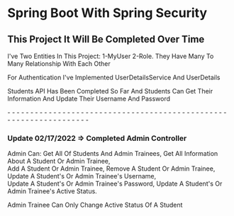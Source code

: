 <h1>Spring Boot With Spring Security</h1>

<h2>This Project It Will Be Completed Over Time</h2>

<p>I've Two Entities In This Project: 1-MyUser 2-Role. They Have Many To Many Relationship With Each Other</p>

<p>For Authentication I've Implemented UserDetailsService And UserDetails</p>

<p>Students API Has Been Completed So Far And Students Can Get Their Information And Update Their Username And Password</p>

<p>- - - - - - - - - - - - - - - - - - - - - - - - - - - - - - - - - - - - - - - - - - - - - - - - - - - - - - - - - - - - - - - - - - </p>

<h3>Update 02/17/2022 => Completed Admin Controller</h3>

<p>Admin Can: Get All Of Students And Admin Trainees, Get All Information About A Student Or Admin Trainee,<br>
Add A Student Or Admin Trainee, Remove A Student Or Admin Trainee, Update A Student's Or Admin Trainee's Username,<br>
Update A Student's Or Admin Trainee's Password, Update A Student's Or Admin Trainee's Active Status.</p>

<p>Admin Trainee Can Only Change Active Status Of A Student</p>
